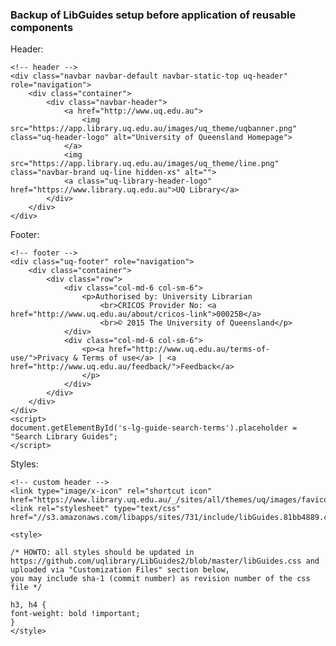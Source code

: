 ### Backup of LibGuides setup before application of reusable components

Header:

    <!-- header --> 
    <div class="navbar navbar-default navbar-static-top uq-header" role="navigation">
        <div class="container">
            <div class="navbar-header">
                <a href="http://www.uq.edu.au">
                    <img src="https://app.library.uq.edu.au/images/uq_theme/uqbanner.png" class="uq-header-logo" alt="University of Queensland Homepage">
                </a>
                <img src="https://app.library.uq.edu.au/images/uq_theme/line.png" class="navbar-brand uq-line hidden-xs" alt="">
                <a class="uq-library-header-logo" href="https://www.library.uq.edu.au">UQ Library</a>
            </div>
        </div>
    </div>

Footer:

    <!-- footer -->
    <div class="uq-footer" role="navigation">
        <div class="container">
            <div class="row">
                <div class="col-md-6 col-sm-6">
                    <p>Authorised by: University Librarian
                        <br>CRICOS Provider No: <a href="http://www.uq.edu.au/about/cricos-link">00025B</a>
                        <br>© 2015 The University of Queensland</p>
                </div>
                <div class="col-md-6 col-sm-6">
                    <p><a href="http://www.uq.edu.au/terms-of-use/">Privacy & Terms of use</a> | <a href="http://www.uq.edu.au/feedback/">Feedback</a>
                    </p>
                </div>
            </div>
        </div>
    </div>
    <script>
    document.getElementById('s-lg-guide-search-terms').placeholder = "Search Library Guides";
    </script>


Styles:
    
    <!-- custom header -->
    <link type="image/x-icon" rel="shortcut icon" href="https://www.library.uq.edu.au/_/sites/all/themes/uq/images/favicon.ico">
    <link rel="stylesheet" type="text/css" href="//s3.amazonaws.com/libapps/sites/731/include/libGuides.81bb4889.css">
    
    <style>
    
    /* HOWTO: all styles should be updated in https://github.com/uqlibrary/LibGuides2/blob/master/libGuides.css and uploaded via "Customization Files" section below,
    you may include sha-1 (commit number) as revision number of the css file */
    
    h3, h4 {
    font-weight: bold !important;
    }
    </style>